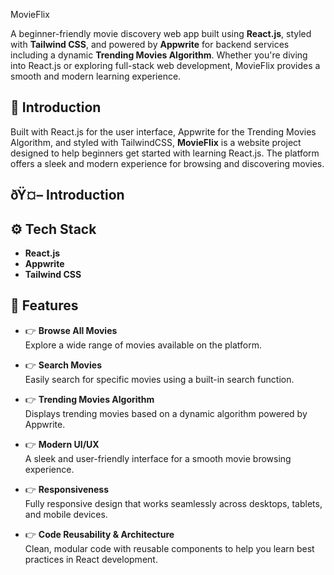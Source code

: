 MovieFlix

A beginner-friendly movie discovery web app built using **React.js**, styled with **Tailwind CSS**, and powered by **Appwrite** for backend services including a dynamic **Trending Movies Algorithm**. Whether you're diving into React.js or exploring full-stack web development, MovieFlix provides a smooth and modern learning experience.

## 🤖 Introduction

Built with React.js for the user interface, Appwrite for the Trending Movies Algorithm, and styled with TailwindCSS, **MovieFlix** is a website project designed to help beginners get started with learning React.js. The platform offers a sleek and modern experience for browsing and discovering movies.
## ðŸ¤– Introduction

## ⚙️ Tech Stack

- **React.js**
- **Appwrite**
- **Tailwind CSS**

## 🔋 Features

- 👉 **Browse All Movies**  
  Explore a wide range of movies available on the platform.

- 👉 **Search Movies**  
  Easily search for specific movies using a built-in search function.

- 👉 **Trending Movies Algorithm**  
  Displays trending movies based on a dynamic algorithm powered by Appwrite.

- 👉 **Modern UI/UX**  
  A sleek and user-friendly interface for a smooth movie browsing experience.

- 👉 **Responsiveness**  
  Fully responsive design that works seamlessly across desktops, tablets, and mobile devices.

- 👉 **Code Reusability & Architecture**  
  Clean, modular code with reusable components to help you learn best practices in React development.

